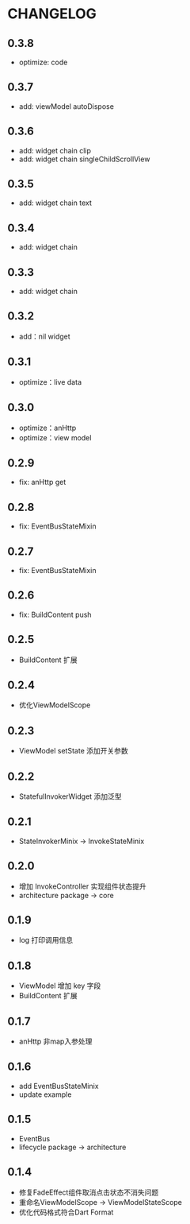 # CHANGELOG
## 0.3.8
- optimize: code

## 0.3.7
- add: viewModel autoDispose 

## 0.3.6
- add: widget chain clip
- add: widget chain singleChildScrollView

## 0.3.5
- add: widget chain text

## 0.3.4
- add: widget chain

## 0.3.3
- add: widget chain

## 0.3.2
- add：nil widget

## 0.3.1
- optimize：live data

## 0.3.0
- optimize：anHttp 
- optimize：view model

## 0.2.9
- fix: anHttp get

## 0.2.8
- fix: EventBusStateMixin

## 0.2.7

- fix: EventBusStateMixin

## 0.2.6

- fix: BuildContent push

## 0.2.5

- BuildContent 扩展

## 0.2.4

- 优化ViewModelScope

## 0.2.3

- ViewModel setState 添加开关参数

## 0.2.2

- StatefulInvokerWidget 添加泛型

## 0.2.1

- StateInvokerMinix -> InvokeStateMinix

## 0.2.0

- 增加 InvokeController 实现组件状态提升
- architecture package -> core

## 0.1.9

- log 打印调用信息

## 0.1.8

- ViewModel 增加 key 字段
- BuildContent 扩展

## 0.1.7

- anHttp 非map入参处理

## 0.1.6

- add EventBusStateMinix
- update example

## 0.1.5

- EventBus
- lifecycle package -> architecture

## 0.1.4

- 修复FadeEffect组件取消点击状态不消失问题
- 重命名ViewModelScope -> ViewModelStateScope
- 优化代码格式符合Dart Format
